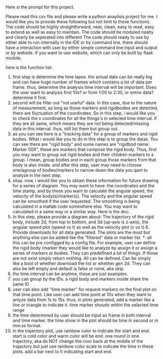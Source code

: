 Here si the prompt for this project. 

Please read this csv file and please write a python anaylisis project for me. I would like you to provide these following but not limit to these functions. The code should be highly straightforward, neat, clean, easy to read, easy to extend as well as easy to maintain. The code should be moduled neatly and clearly be seperated into different The code should ready to use by either able to run internally in the IDE or by command line. there should have a interaction with user by either simple command line input and output or by website. If you want to use website, which can only be built by flask module.


here is the function list:
1. first step is determine the time lapse. the actual data can be really big and can have huge number of frames which contains a lot of data per frame. thus, determine the analysis time interval will be important. Does the user want to analysis first 10s? or from 1:00 to 2:30, or entire data? determine it first. 
2. second will be filter out "not useful" data. In this case, due to the nature of measurement, as long as those markers and rigidbodeis are detected, there are fluctuation of the coordinates. So in this step, i would like you to check the x coordinates for all the things's in selected time interval. if they are all same, which means they are not being detected/missing data in this interval. thus, still list them but group out. 
3. as you can see here is a "tracking data" for a group of markers and rigid bodies. What i would like you to do in this step is to group the datas. You can see there are "rigid body" and some names are "rigidbod name: Marker 00X", these are markers that compose the rigid body. Thus, first you may want to group out rigid bodies and their children markers to a group. I mean, group bodies and in each group those markers from that body is also inside. and after this step, user may need to choose one/agroup of bodies/markers to narrow down the data you qant to analyze in the next step. 
4. okay. now, i would like you to obtain these information for future drawing for a series of diagram. You may want to have:  the coordinates and the time stamp, and by these you want to calculate the angular speed, the velocity of the body(s)/marker(s). The velocity and the angular speed can be smoothed if the user requested. The smoothing is being calculated in a matlab code somewhere else. You may want to calculated in a same way or a similar way. Here is the doc: 
5. In this step, please provide a diagram about: The trajectory of the rigid body, include 2d, from top to bottom, and 3d (up-axis is z-axis), the angular speed plot (speed vs t) as well as the velocity plot (v vx t) 6. Provide downloads for all data generated. The plots are the must but anything else can be added like the “filtered” data or marker list. *: all this can be pre configged by a config file. For example, user can define the rigid body /marker they would like to analyze by assign it or assign a series of markers or bodies. They can predefined a lot of things. If those are not exist simply return nothing. All can be defined. 
Can be simply like a bool of whether download the list or whether gen 2d. They can also be left empty and default is false or none, aka skip. 
1. the time interval can be anytime, these are just examples. 
2. you can group by the IDs. a rigid body and markers inside share the same ID
3. user can also add "time marker" for request markers on the final plot on that time point. Like user can add time point at 10s when they want to anlyze data from 1s to 15s. thus, in plots generated, add a marker like a line or triangle to indicate it. time marker shoudo within the selacted time range 
4. the time determined by user should be input as frame in both interval and time marker. the time show in the plot should be time in second or in mm:ss format. 
5. in the trajectory plot, use rainbow color to indicate the start and end. start is cold color and warm color will be end. one round in one trajectory, aka do NOT change the coor back at the middle of the trajactory but just use rainbow color scale to indicate the time in these plots. add a bar next to it indicating start and end.